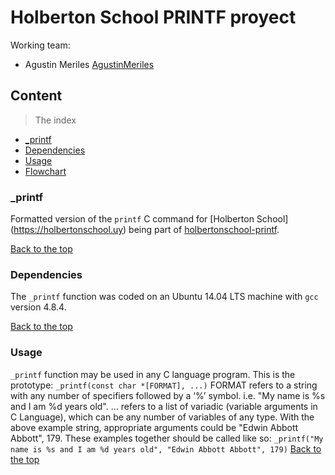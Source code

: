 # Holberton School PRINTF proyect

Working team:
* Agustin Meriles
[AgustinMeriles](https://github.com/AgustinMeriles)

## Content
>The index 
- [_printf](#_printf)
- [Dependencies](#dependencies)
- [Usage](#usage)
- [Flowchart](#flowchart)

### _printf
Formatted version of the ````printf```` C command for [Holberton School] (https://holbertonschool.uy) being part of [holbertonschool-printf](https://github.com/AgustinMeriles/holbertonschool-printf).

[Back to the top](#Content)

### Dependencies
The ````_printf```` function was coded on an Ubuntu 14.04 LTS machine with ````gcc```` version 4.8.4.

[Back to the top](#Content)

### Usage
````_printf```` function may be used in any C language program. This is the prototype: ````_printf(const char *[FORMAT], ...)````
FORMAT refers to a string with any number of specifiers followed by a ‘%’ symbol. i.e. "My name is %s and I am %d years old". … refers to a list of variadic (variable arguments in C Language), which can be any number of variables of any type. With the above example string, appropriate arguments could be "Edwin Abbott Abbott", 179. These examples together should be called like so: ````_printf("My name is %s and I am %d years old", "Edwin Abbott Abbott", 179)````
[Back to the top](#Content)

